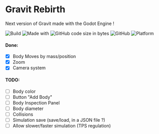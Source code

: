# Gravit Rebirth
Next version of Gravit made with the Godot Engine !

![Build](https://img.shields.io/badge/build-not%20yet-orange)
![Made with](https://img.shields.io/badge/made%20with-%E2%9D%A4-red)
![GitHub code size in bytes](https://img.shields.io/github/languages/code-size/anatom3000/Gravit-Rebirth)
![GitHub](https://img.shields.io/github/license/anatom3000/Gravit-Rebirth)
![Platform](https://img.shields.io/badge/platform-what%20do%20you%20want%20%3F-blue)

#### Done:
- [x] Body Moves by mass/position
- [x] Zoom
- [x] Camera system
#### TODO:
- [ ] Body color
- [ ] Button "Add Body"
- [ ] Body Inspection Panel
- [ ] Body diameter
- [ ] Collisions
- [ ] Simulation save (save/load, in a JSON file ?) 
- [ ] Allow slower/faster simulation (TPS regulation) 

